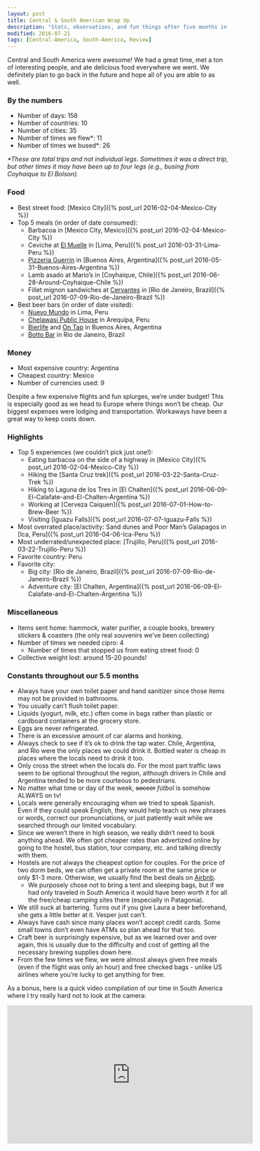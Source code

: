 ```yaml
---
layout: post
title: Central & South American Wrap Up
description: "Stats, observations, and fun things after five months in Central and South America."
modified: 2016-07-21
tags: [Central-America, South-America, Review]
---
```


Central and South America were awesome! We had a great time, met a ton of interesting people, and ate delicious food everywhere we went. We definitely plan to go back in the future and hope all of you are able to as well.

### By the numbers

- Number of days: 158 
- Number of countries: 10
- Number of cities: 35
- Number of times we flew*: 11
- Number of times we bused*: 26  

*\*These are total trips and not individual legs. Sometimes it was a direct trip, but other times it may have been up to four legs (e.g., busing from Coyhaique to El Bolson).*

### Food

- Best street food: [Mexico City]({% post_url 2016-02-04-Mexico-City %}) 
- Top 5 meals (in order of date consumed):
    - Barbacoa in [Mexico City, Mexico]({% post_url 2016-02-04-Mexico-City %}) 
    - Ceviche at [El Muelle](https://www.facebook.com/ElMuelleDeBarranco/?rf=233098383378508) in [Lima, Peru]({% post_url 2016-03-31-Lima-Peru %}) 
    - [Pizzeria Guerrin](http://www.pizzeriaguerrin.com/) in [Buenos Aires, Argentina]({% post_url 2016-05-31-Buenos-Aires-Argentina %}) 
    - Lamb asado at Mario’s in [Coyhaique, Chile]({% post_url 2016-06-28-Around-Coyhaique-Chile %}) 
    - Fillet mignon sandwiches at [Cervantes](http://restaurantecervantes.com.br/) in [Rio de Janeiro, Brazil]({% post_url 2016-07-09-Rio-de-Janeiro-Brazil %}) 
- Best beer bars (in order of date visited): 
    - [Nuevo Mundo](http://www.nuevomundocerveceria.com/) in Lima, Peru
    - [Chelawasi Public House](https://www.facebook.com/Chelawasi/) in Arequipa, Peru
    - [Bierlife](http://www.bierlife.com/) and [On Tap](https://ontap.com.ar/) in Buenos Aires, Argentina
    - [Botto Bar](https://www.facebook.com/BottoBar/) in Rio de Janeiro, Brazil

### Money

- Most expensive country: Argentina
- Cheapest country: Mexico
- Number of currencies used: 9

Despite a few expensive flights and fun splurges, we’re under budget! This is especially good as we head to Europe where things won’t be cheap. Our biggest expenses were lodging and transportation. Workaways have been a great way to keep costs down.

### Highlights

- Top 5 experiences (we couldn’t pick just one!):
    - Eating barbacoa on the side of a highway in [Mexico City]({% post_url 2016-02-04-Mexico-City %}) 
    - Hiking the [Santa Cruz trek]({% post_url 2016-03-22-Santa-Cruz-Trek %}) 
    - Hiking to Laguna de los Tres in [El Chalten]({% post_url 2016-06-09-El-Calafate-and-El-Chalten-Argentina %}) 
    - Working at [Cerveza Caiquen]({% post_url 2016-07-01-How-to-Brew-Beer %}) 
    - Visiting [Iguazu Falls]({% post_url 2016-07-07-Iguazu-Falls %}) 
- Most overrated place/activity: Sand dunes and Poor Man’s Galapagos in [Ica, Peru]({% post_url 2016-04-06-Ica-Peru %})
- Most underrated/unexpected place: [Trujillo, Peru]({% post_url 2016-03-22-Trujillo-Peru %}) 
- Favorite country: Peru
- Favorite city: 
    - Big city: [Rio de Janeiro, Brazil]({% post_url 2016-07-09-Rio-de-Janeiro-Brazil %}) 
    - Adventure city: [El Chalten, Argentina]({% post_url 2016-06-09-El-Calafate-and-El-Chalten-Argentina %}) 

### Miscellaneous

- Items sent home: hammock, water purifier, a couple books, brewery stickers & coasters (the only real souvenirs we’ve been collecting) 
- Number of times we needed cipro: 4 
    - Number of times that stopped us from eating street food: 0
- Collective weight lost: around 15-20 pounds!

### Constants throughout our 5.5 months

- Always have your own toilet paper and hand sanitizer since those items may not be provided in bathrooms.
- You usually can’t flush toilet paper.
- Liquids (yogurt, milk, etc.) often come in bags rather than plastic or cardboard containers at the grocery store. 
- Eggs are never refrigerated.
- There is an excessive amount of car alarms and honking. 
- Always check to see if it’s ok to drink the tap water. Chile, Argentina, and Rio were the only places we could drink it. Bottled water is cheap in places where the locals need to drink it too.
- Only cross the street when the locals do. For the most part traffic laws seem to be optional throughout the region, although drivers in Chile and Argentina tended to be more courteous to pedestrians. 
- No matter what time or day of the week, ~~soccer~~ *fútbol* is somehow ALWAYS on tv!
- Locals were generally encouraging when we tried to speak Spanish. Even if they could speak English, they would help teach us new phrases or words, correct our pronunciations, or just patiently wait while we searched through our limited vocabulary.
- Since we weren’t there in high season, we really didn’t need to book anything ahead. We often got cheaper rates than advertized online by going to the hostel, bus station, tour company, etc. and talking directly with them.
- Hostels are not always the cheapest option for couples. For the price of two dorm beds, we can often get a private room at the same price or only $1-3 more. Otherwise, we usually find the best deals on [Airbnb](www.airbnb.com/c/lauram840). 
    - We purposely chose not to bring a tent and sleeping bags, but if we had only traveled in South America it would have been worth it for all the free/cheap camping sites there (especially in Patagonia).
- We still suck at bartering. Turns out if you give Laura a beer beforehand, she gets a little better at it. Vesper just can’t. 
- Always have cash since many places won’t accept credit cards. Some small towns don’t even have ATMs so plan ahead for that too.
- Craft beer is surprisingly expensive, but as we learned over and over again, this is usually due to the difficulty and cost of getting all the necessary brewing supplies down here.
- From the few times we flew, we were almost always given free meals (even if the flight was only an hour) and free checked bags - unlike US airlines where you’re lucky to get anything for free.

As a bonus, here is a quick video compilation of our time in South America where I try really hard not to look at the camera:
<iframe width="560" height="315" src="https://www.youtube.com/embed/P3_q9WsNDFI" frameborder="0" allowfullscreen></iframe>